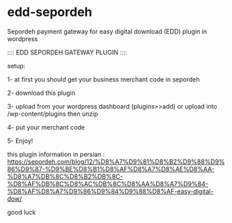 # edd-sepordeh
Sepordeh payment gateway for easy digital download (EDD) plugin in wordpress

:::: EDD SEPORDEH GATEWAY PLUGIN ::::

setup:

1- at first you should get your business merchant code in sepordeh

2- download this plugin 

3- upload from your wordpress dashboard (plugins>>add) or upload into /wp-content/plugins then unzip

4- put your merchant code

5- Enjoy!

this plugin information in persian : https://sepordeh.com/blog/12/%D8%A7%D9%81%D8%B2%D9%88%D9%86%D9%87-%D9%BE%D8%B1%D8%AF%D8%A7%D8%AE%D8%AA-%D8%A7%DB%8C%D8%B2%DB%8C-%D8%AF%DB%8C%D8%AC%DB%8C%D8%AA%D8%A7%D9%84-%D8%AF%D8%A7%D9%86%D9%84%D9%88%D8%AF-easy-digital-dow/


good luck
